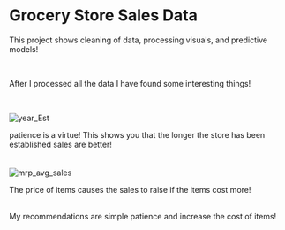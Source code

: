 # Grocery Store Sales Data

This project shows cleaning of data, processing visuals, and predictive models!
<br/>

<br/>

After I processed all the data I have found some interesting things!

<br/>

![year_Est](https://user-images.githubusercontent.com/94756228/150715432-49944751-e4fb-4308-aa60-ee90013b67cc.png)

patience is a virtue! This shows you that the longer the store has been established sales are better!
<br/>
<br/>
<br/>
![mrp_avg_sales](https://user-images.githubusercontent.com/94756228/150716113-a2e43406-c48d-493a-8d0c-ddf294b7e036.png)

The price of items causes the sales to raise if the items cost more!

<br/>
My recommendations are simple patience and increase the cost of items!

